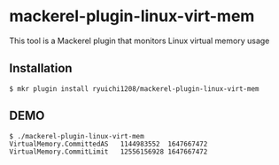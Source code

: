 # mackerel-plugin-linux-virt-mem

This tool is a Mackerel plugin that monitors Linux virtual memory usage

## Installation

```
$ mkr plugin install ryuichi1208/mackerel-plugin-linux-virt-mem
```

## DEMO

```
$ ./mackerel-plugin-linux-virt-mem
VirtualMemory.CommittedAS	1144983552	1647667472
VirtualMemory.CommitLimit	12556156928	1647667472
```
